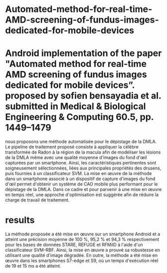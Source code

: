 # Automated-method-for-real-time-AMD-screening-of-fundus-images-dedicated-for-mobile-devices
# Android implementation of the paper "Automated method for real-time AMD screening of fundus images dedicated for mobile devices”. proposed by sofien bensayadia et al. submitted in  Medical &amp; Biological Engineering &amp; Computing 60.5, pp. 1449–1479 
nous proposons une méthode automatisée pour le dépistage de la DMLA. Le pipeline de traitement proposé consiste à appliquer la célèbre transformée de Radon à la région de la macula afin de modéliser les lésions de la DMLA même avec une qualité moyenne d'images du fond d'œil capturées par un smartphone. Ainsi, les caractéristiques pertinentes sont soigneusement sélectionnées, liées aux principales propriétés des drusens, puis fournies à un classificateur SVM. La mise en œuvre de la méthode dans un smartphone associé à un dispositif de capture d'images du fond d'œil permet d'obtenir un système de CAO mobile plus performant pour le dépistage de la DMLA. Dans ce cadre et pour parvenir à une mise en œuvre en temps réel, une approche d'optimisation est suggérée afin de réduire la charge de travail de traitement.
# results
La méthode proposée a été mise en œuvre sur un smartphone Android et a atteint une précision moyenne de 100 %, 95,2 % et 94,3 % respectivement pour les bases de données STARE, REFUGE et RFMiID à l'aide d'un classificateur SVM-RBF. Ainsi, la mise en œuvre a prouvé sa robustesse en utilisant une qualité d'image dégradée. En outre, la méthode a été mise en œuvre dans les smartphones S7-edge et S9, où un temps d'exécution réel de 19 et 15 ms a été atteint.
